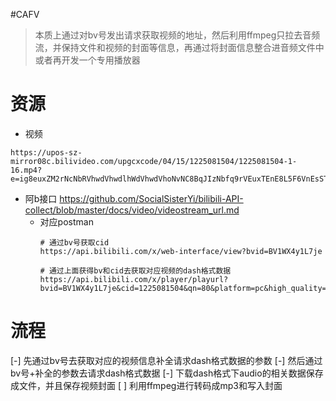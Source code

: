 #CAFV
> 本质上通过对bv号发出请求获取视频的地址，然后利用ffmpeg只拉去音频流，并保持文件和视频的封面等信息，再通过将封面信息整合进音频文件中或者再开发一个专用播放器

# 资源
  - 视频
  ```
  https://upos-sz-mirror08c.bilivideo.com/upgcxcode/04/15/1225081504/1225081504-1-16.mp4?e=ig8euxZM2rNcNbRVhwdVhwdlhWdVhwdVhoNvNC8BqJIzNbfq9rVEuxTEnE8L5F6VnEsSTx0vkX8fqJeYTj_lta53NCM=&uipk=5&nbs=1&deadline=1706851556&gen=playurlv2&os=08cbv&oi=1947651412&trid=e10b79230f084a6eb20b0522aa3f4637h&mid=0&platform=html5&upsig=f55ed24fb571db9a300d7e8d2998ba49&uparams=e,uipk,nbs,deadline,gen,os,oi,trid,mid,platform&bvc=vod&nettype=0&f=h_0_0&bw=48958&logo=80000000
  ```
  - 阿b接口
    https://github.com/SocialSisterYi/bilibili-API-collect/blob/master/docs/video/videostream_url.md
    - 对应postman
      ```
      # 通过bv号获取cid
      https://api.bilibili.com/x/web-interface/view?bvid=BV1WX4y1L7je
      
      # 通过上面获得bv和cid去获取对应视频的dash格式数据
      https://api.bilibili.com/x/player/playurl?bvid=BV1WX4y1L7je&cid=1225081504&qn=80&platform=pc&high_quality=1 
      ```

# 流程
  [-] 先通过bv号去获取对应的视频信息补全请求dash格式数据的参数
  [-] 然后通过bv号+补全的参数去请求dash格式数据
  [-] 下载dash格式下audio的相关数据保存成文件，并且保存视频封面
  [ ] 利用ffmpeg进行转码成mp3和写入封面
  